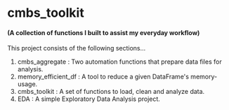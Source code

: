 # cmbs_toolkit

#### (A collection of functions I built to assist my everyday workflow)

This project consists of the following sections...

1. cmbs_aggregate : Two automation functions that prepare data files for analysis.
2. memory_efficient_df : A tool to reduce a given DataFrame's memory-usage.
3. cmbs_toolkit : A set of functions to load, clean and analyze data.
4. EDA : A simple Exploratory Data Analysis project.
